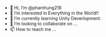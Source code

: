 - 👋 Hi, I’m @phamhung216
- 👀 I’m interested in Everything in the World!!
- 🌱 I’m currently learning Unity Deverlopment.
- 💞️ I’m looking to collaborate on ...
- 📫 How to reach me ...

<!---
phamhung216/phamhung216 is a ✨ special ✨ repository because its `README.md` (this file) appears on your GitHub profile.
You can click the Preview link to take a look at your changes.
--->
